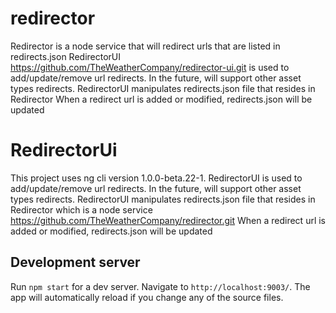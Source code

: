 # redirector

Redirector is a node service that will redirect urls that are listed in redirects.json
RedirectorUI https://github.com/TheWeatherCompany/redirector-ui.git is used to add/update/remove url redirects.  In the future, will support other asset types redirects.
RedirectorUI manipulates redirects.json file that resides in Redirector
When a redirect url is added or modified, redirects.json will be updated 


# RedirectorUi

This project uses ng cli version 1.0.0-beta.22-1.
RedirectorUI is used to add/update/remove url redirects.  In the future, will support other asset types redirects.
RedirectorUI manipulates redirects.json file that resides in Redirector which is a node service https://github.com/TheWeatherCompany/redirector.git
When a redirect url is added or modified, redirects.json will be updated 

## Development server
Run `npm start` for a dev server. Navigate to `http://localhost:9003/`. The app will automatically reload if you change any of the source files.

